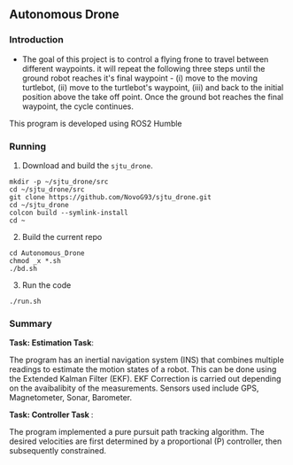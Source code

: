 ## Autonomous Drone

### Introduction

- The goal of this project is to control a flying frone to travel between different waypoints. it will repeat the following three steps until the ground robot reaches it's final waypoint - (i) move to the moving turtlebot, (ii) move to the turtlebot's waypoint, (iii) and back to the initial position above the take off point. Once the ground bot reaches the final waypoint, the cycle continues.

This program is developed using ROS2 Humble

### Running

1. Download and build the `sjtu_drone`.

```
mkdir -p ~/sjtu_drone/src
cd ~/sjtu_drone/src
git clone https://github.com/NovoG93/sjtu_drone.git
cd ~/sjtu_drone
colcon build --symlink-install
cd ~
```

2. Build the current repo

```
cd Autonomous_Drone
chmod _x *.sh
./bd.sh
```

3. Run the code

```
./run.sh
```

### Summary

<b> Task: Estimation Task</b>:

The program has an inertial navigation system (INS) that combines multiple readings to estimate the motion states of a robot. This can be done using the Extended Kalman Filter (EKF). EKF Correction is carried out depending on the avaibalibity of the measurements. Sensors used include GPS, Magnetometer, Sonar, Barometer.

<b> Task: Controller Task </b>:

The program implemented a pure pursuit path tracking algorithm. The desired velocities are first determined by a proportional (P) controller, then subsequently constrained.
